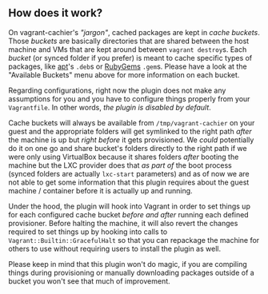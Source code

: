 ## How does it work?

On vagrant-cachier's _"jargon"_, cached packages are kept in _cache buckets_.
Those _buckets_ are basically directories that are shared between the host machine
and VMs that are kept around between `vagrant destroy`s. Each _bucket_ (or synced
folder if you prefer) is meant to cache specific types of packages, like [apt](buckets/apt)'s
`.deb`s or [RubyGems](buckets/rubygems) `.gem`s. Please have a look at the
"Available Buckets" menu above for more information on each bucket.

Regarding configurations, right now the plugin does not make any assumptions for
you and you have to configure things properly from your `Vagrantfile`. In other
words, _the plugin is disabled by default_.

Cache buckets will always be available from `/tmp/vagrant-cachier` on your guest and
the appropriate folders will get symlinked to the right path _after_ the machine is
up but _right before_ it gets provisioned. We _could_ potentially do it on one go
and share bucket's folders directly to the right path if we were only using VirtualBox
because it shares folders _after_ booting the machine but the LXC provider does that
_as part of_ the boot process (synced folders are actually `lxc-start` parameters)
and as of now we are not able to get some information that this plugin requires
about the guest machine / container before it is actually up and running.

Under the hood, the plugin will hook into Vagrant in order to set things up for each
configured cache bucket _before and after_ running each defined provisioner. Before
halting the machine, it will also revert the changes required to set things up by
hooking into calls to `Vagrant::Builtin::GracefulHalt` so that you can repackage
the machine for others to use without requiring users to install the plugin as well.

Please keep in mind that this plugin won't do magic, if you are compiling things
during provisioning or manually downloading packages outside of a bucket you
won't see that much of improvement.
